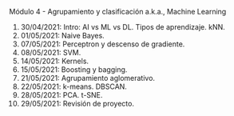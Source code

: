 Módulo 4 - Agrupamiento y clasificación
a.k.a., Machine Learning

 1) 30/04/2021: Intro: AI vs ML vs DL. Tipos de aprendizaje. kNN.
 2) 01/05/2021: Naive Bayes.
 3) 07/05/2021: Perceptron y descenso de gradiente.
 4) 08/05/2021: SVM.
 5) 14/05/2021: Kernels.
 6) 15/05/2021: Boosting y bagging.
 7) 21/05/2021: Agrupamiento aglomerativo.
 8) 22/05/2021: k-means. DBSCAN.
 9) 28/05/2021: PCA. t-SNE.
10) 29/05/2021: Revisión de proyecto.
